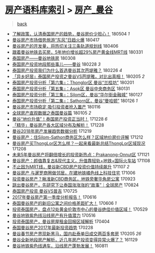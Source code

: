 [房产语料库索引](../../README.md)  > [房产_曼谷](房产_曼谷.md)
====
> [back](../README.md)

- [了解政策，认清泰国房产的趋势，曼谷房价少担心！](http://jkwz.applinzi.com/ittc/7099066797863207946.html#%E4%BA%86%E8%A7%A3%E6%94%BF%E7%AD%96%EF%BC%8C%E8%AE%A4%E6%B8%85%E6%B3%B0%E5%9B%BD%E6%88%BF%E4%BA%A7%E7%9A%84%E8%B6%8B%E5%8A%BF%EF%BC%8C%E6%9B%BC%E8%B0%B7%E6%88%BF%E4%BB%B7%E5%B0%91%E6%8B%85%E5%BF%83%EF%BC%81) 180504 *1* 
- [曼谷房产市场借势旅游“东风”日趋火爆](http://jkwz.applinzi.com/ittc/7092879433994339345.html#%E6%9B%BC%E8%B0%B7%E6%88%BF%E4%BA%A7%E5%B8%82%E5%9C%BA%E5%80%9F%E5%8A%BF%E6%97%85%E6%B8%B8%E2%80%9C%E4%B8%9C%E9%A3%8E%E2%80%9D%E6%97%A5%E8%B6%8B%E7%81%AB%E7%88%86) 180417  
- [曼谷房产的开发量，将热切关注三条轨道规划线](http://jkwz.applinzi.com/ittc/7088961781588558865.html#%E6%9B%BC%E8%B0%B7%E6%88%BF%E4%BA%A7%E7%9A%84%E5%BC%80%E5%8F%91%E9%87%8F%EF%BC%8C%E5%B0%86%E7%83%AD%E5%88%87%E5%85%B3%E6%B3%A8%E4%B8%89%E6%9D%A1%E8%BD%A8%E9%81%93%E8%A7%84%E5%88%92%E7%BA%BF) 180406  
- [跟着曼谷地铁去买房，5年地价增长超29%房产黄金线MRT线](http://jkwz.applinzi.com/ittc/7086599560522892305.html#%E8%B7%9F%E7%9D%80%E6%9B%BC%E8%B0%B7%E5%9C%B0%E9%93%81%E5%8E%BB%E4%B9%B0%E6%88%BF%EF%BC%8C5%E5%B9%B4%E5%9C%B0%E4%BB%B7%E5%A2%9E%E9%95%BF%E8%B6%8529%25%E6%88%BF%E4%BA%A7%E9%BB%84%E9%87%91%E7%BA%BFMRT%E7%BA%BF) 180331  
- [泰国房产——曼谷地铁房](http://jkwz.applinzi.com/ittc/7078081268883653649.html#%E6%B3%B0%E5%9B%BD%E6%88%BF%E4%BA%A7%E2%80%94%E2%80%94%E6%9B%BC%E8%B0%B7%E5%9C%B0%E9%93%81%E6%88%BF) 180308  
- [泰国房产投资地段那些事儿——曼谷](http://jkwz.applinzi.com/ittc/7075082198028125200.html#%E6%B3%B0%E5%9B%BD%E6%88%BF%E4%BA%A7%E6%8A%95%E8%B5%84%E5%9C%B0%E6%AE%B5%E9%82%A3%E4%BA%9B%E4%BA%8B%E5%84%BF%E2%80%94%E2%80%94%E6%9B%BC%E8%B0%B7) 180228 *3* 
- [泰国房产投资我们为什么首选曼谷其次芭堤雅？](http://jkwz.applinzi.com/ittc/7074325663698125831.html#%E6%B3%B0%E5%9B%BD%E6%88%BF%E4%BA%A7%E6%8A%95%E8%B5%84%E6%88%91%E4%BB%AC%E4%B8%BA%E4%BB%80%E4%B9%88%E9%A6%96%E9%80%89%E6%9B%BC%E8%B0%B7%E5%85%B6%E6%AC%A1%E8%8A%AD%E5%A0%A4%E9%9B%85%EF%BC%9F) 180226 *4* 
- [「异乡好居」泰国房产投资之曼谷VS芭提雅，对比出真相！](http://jkwz.applinzi.com/ittc/7066559659156964369.html#%E3%80%8C%E5%BC%82%E4%B9%A1%E5%A5%BD%E5%B1%85%E3%80%8D%E6%B3%B0%E5%9B%BD%E6%88%BF%E4%BA%A7%E6%8A%95%E8%B5%84%E4%B9%8B%E6%9B%BC%E8%B0%B7VS%E8%8A%AD%E6%8F%90%E9%9B%85%EF%BC%8C%E5%AF%B9%E6%AF%94%E5%87%BA%E7%9C%9F%E7%9B%B8%EF%BC%81) 180205 *2* 
- [泰国房产投资分析「第六集」：Thonglor区 曼谷“兰桂坊”](http://jkwz.applinzi.com/ittc/7065206039069066256.html#%E6%B3%B0%E5%9B%BD%E6%88%BF%E4%BA%A7%E6%8A%95%E8%B5%84%E5%88%86%E6%9E%90%E3%80%8C%E7%AC%AC%E5%85%AD%E9%9B%86%E3%80%8D%EF%BC%9AThonglor%E5%8C%BA+%E6%9B%BC%E8%B0%B7%E2%80%9C%E5%85%B0%E6%A1%82%E5%9D%8A%E2%80%9D) 180201  
- [泰国房产投资分析「第五集」：Asok区 曼谷中央商务区](http://jkwz.applinzi.com/ittc/7064524777501230096.html#%E6%B3%B0%E5%9B%BD%E6%88%BF%E4%BA%A7%E6%8A%95%E8%B5%84%E5%88%86%E6%9E%90%E3%80%8C%E7%AC%AC%E4%BA%94%E9%9B%86%E3%80%8D%EF%BC%9AAsok%E5%8C%BA+%E6%9B%BC%E8%B0%B7%E4%B8%AD%E5%A4%AE%E5%95%86%E5%8A%A1%E5%8C%BA) 180131  
- [泰国房产投资分析「第三集」：Silom区，曼谷“华尔街金融城”](http://jkwz.applinzi.com/ittc/7063031424938935303.html#%E6%B3%B0%E5%9B%BD%E6%88%BF%E4%BA%A7%E6%8A%95%E8%B5%84%E5%88%86%E6%9E%90%E3%80%8C%E7%AC%AC%E4%B8%89%E9%9B%86%E3%80%8D%EF%BC%9ASilom%E5%8C%BA%EF%BC%8C%E6%9B%BC%E8%B0%B7%E2%80%9C%E5%8D%8E%E5%B0%94%E8%A1%97%E9%87%91%E8%9E%8D%E5%9F%8E%E2%80%9D) 180127  
- [泰国房产投资分析「第二集」：Sathorn区，曼谷“曼哈顿”](http://jkwz.applinzi.com/ittc/7062644230906709002.html#%E6%B3%B0%E5%9B%BD%E6%88%BF%E4%BA%A7%E6%8A%95%E8%B5%84%E5%88%86%E6%9E%90%E3%80%8C%E7%AC%AC%E4%BA%8C%E9%9B%86%E3%80%8D%EF%BC%9ASathorn%E5%8C%BA%EF%BC%8C%E6%9B%BC%E8%B0%B7%E2%80%9C%E6%9B%BC%E5%93%88%E9%A1%BF%E2%80%9D) 180126 *1* 
- [曼谷房产市场稳定 吸引投资者抢入置产](http://jkwz.applinzi.com/ittc/7059138352450634769.html#%E6%9B%BC%E8%B0%B7%E6%88%BF%E4%BA%A7%E5%B8%82%E5%9C%BA%E7%A8%B3%E5%AE%9A+%E5%90%B8%E5%BC%95%E6%8A%95%E8%B5%84%E8%80%85%E6%8A%A2%E5%85%A5%E7%BD%AE%E4%BA%A7) 180116  
- [全球房产直观数据之泰国曼谷篇](http://jkwz.applinzi.com/ittc/7055043200471794704.html#%E5%85%A8%E7%90%83%E6%88%BF%E4%BA%A7%E7%9B%B4%E8%A7%82%E6%95%B0%E6%8D%AE%E4%B9%8B%E6%B3%B0%E5%9B%BD%E6%9B%BC%E8%B0%B7%E7%AF%87) 180105 *2* 
- [曼谷“地价升值”！泰国房产投资正当时！](http://jkwz.applinzi.com/ittc/7052232811006657553.html#%E6%9B%BC%E8%B0%B7%E2%80%9C%E5%9C%B0%E4%BB%B7%E5%8D%87%E5%80%BC%E2%80%9D%EF%BC%81%E6%B3%B0%E5%9B%BD%E6%88%BF%E4%BA%A7%E6%8A%95%E8%B5%84%E6%AD%A3%E5%BD%93%E6%97%B6%EF%BC%81) 171228 *6* 
- [「精华」曼谷房产各大区域分布及解析！](http://jkwz.applinzi.com/ittc/7052158032220259345.html#%E3%80%8C%E7%B2%BE%E5%8D%8E%E3%80%8D%E6%9B%BC%E8%B0%B7%E6%88%BF%E4%BA%A7%E5%90%84%E5%A4%A7%E5%8C%BA%E5%9F%9F%E5%88%86%E5%B8%83%E5%8F%8A%E8%A7%A3%E6%9E%90%EF%BC%81) 171228  
- [曼谷2018年房产发展趋势数据分析](http://jkwz.applinzi.com/ittc/7048784522294854673.html#%E6%9B%BC%E8%B0%B72018%E5%B9%B4%E6%88%BF%E4%BA%A7%E5%8F%91%E5%B1%95%E8%B6%8B%E5%8A%BF%E6%95%B0%E6%8D%AE%E5%88%86%E6%9E%90) 171219  
- [曼谷房产：住Silom-Sathon商务区怎么样？区域地价房价评解](http://jkwz.applinzi.com/ittc/7046260323772793872.html#%E6%9B%BC%E8%B0%B7%E6%88%BF%E4%BA%A7%EF%BC%9A%E4%BD%8FSilom-Sathon%E5%95%86%E5%8A%A1%E5%8C%BA%E6%80%8E%E4%B9%88%E6%A0%B7%EF%BC%9F%E5%8C%BA%E5%9F%9F%E5%9C%B0%E4%BB%B7%E6%88%BF%E4%BB%B7%E8%AF%84%E8%A7%A3) 171212  
- [曼谷房产买ThongLor区怎么样？一起来看最新总结ThongLor区域现况](http://jkwz.applinzi.com/ittc/7044772543838290960.html#%E6%9B%BC%E8%B0%B7%E6%88%BF%E4%BA%A7%E4%B9%B0ThongLor%E5%8C%BA%E6%80%8E%E4%B9%88%E6%A0%B7%EF%BC%9F%E4%B8%80%E8%B5%B7%E6%9D%A5%E7%9C%8B%E6%9C%80%E6%96%B0%E6%80%BB%E7%BB%93ThongLor%E5%8C%BA%E5%9F%9F%E7%8E%B0%E5%86%B5) 171208  
- [未来5年曼谷房产将翻倍增长的投资新热点：Prakanong-Onnut区](http://jkwz.applinzi.com/ittc/7038540661832287249.html#%E6%9C%AA%E6%9D%A55%E5%B9%B4%E6%9B%BC%E8%B0%B7%E6%88%BF%E4%BA%A7%E5%B0%86%E7%BF%BB%E5%80%8D%E5%A2%9E%E9%95%BF%E7%9A%84%E6%8A%95%E8%B5%84%E6%96%B0%E7%83%AD%E7%82%B9%EF%BC%9APrakanong-Onnut%E5%8C%BA) 171121  
- [曼谷房产：颜值靠复古&amp;现代主义，升值靠轻轨+地铁+国际火车站](http://jkwz.applinzi.com/ittc/7033709626464404497.html#%E6%9B%BC%E8%B0%B7%E6%88%BF%E4%BA%A7%EF%BC%9A%E9%A2%9C%E5%80%BC%E9%9D%A0%E5%A4%8D%E5%8F%A4%26amp%3B%E7%8E%B0%E4%BB%A3%E4%B8%BB%E4%B9%89%EF%BC%8C%E5%8D%87%E5%80%BC%E9%9D%A0%E8%BD%BB%E8%BD%A8%2B%E5%9C%B0%E9%93%81%2B%E5%9B%BD%E9%99%85%E7%81%AB%E8%BD%A6%E7%AB%99) 171108  
- [不止因为MRT线，曼谷新CBD房产投资价值持续飙升](http://jkwz.applinzi.com/ittc/7033143932219819025.html#%E4%B8%8D%E6%AD%A2%E5%9B%A0%E4%B8%BAMRT%E7%BA%BF%EF%BC%8C%E6%9B%BC%E8%B0%B7%E6%96%B0CBD%E6%88%BF%E4%BA%A7%E6%8A%95%E8%B5%84%E4%BB%B7%E5%80%BC%E6%8C%81%E7%BB%AD%E9%A3%99%E5%8D%87) 171107 *2* 
- [曼谷房产 与暹罗商圈做邻居，在建地铁橘色线上科技住宅](http://jkwz.applinzi.com/ittc/7021465257153922064.html#%E6%9B%BC%E8%B0%B7%E6%88%BF%E4%BA%A7+%E4%B8%8E%E6%9A%B9%E7%BD%97%E5%95%86%E5%9C%88%E5%81%9A%E9%82%BB%E5%B1%85%EF%BC%8C%E5%9C%A8%E5%BB%BA%E5%9C%B0%E9%93%81%E6%A9%98%E8%89%B2%E7%BA%BF%E4%B8%8A%E7%A7%91%E6%8A%80%E4%BD%8F%E5%AE%85) 171006  
- [投资曼谷房产？瞅准新CBD商务区，地铁旁奢华角房公寓](http://jkwz.applinzi.com/ittc/7016631249966466064.html#%E6%8A%95%E8%B5%84%E6%9B%BC%E8%B0%B7%E6%88%BF%E4%BA%A7%EF%BC%9F%E7%9E%85%E5%87%86%E6%96%B0CBD%E5%95%86%E5%8A%A1%E5%8C%BA%EF%BC%8C%E5%9C%B0%E9%93%81%E6%97%81%E5%A5%A2%E5%8D%8E%E8%A7%92%E6%88%BF%E5%85%AC%E5%AF%93) 170923  
- [跳出曼谷房产，先研究下让泰国涨涨涨的“故事”｜全球房产](http://jkwz.applinzi.com/ittc/7005334059449058321.html#%E8%B7%B3%E5%87%BA%E6%9B%BC%E8%B0%B7%E6%88%BF%E4%BA%A7%EF%BC%8C%E5%85%88%E7%A0%94%E7%A9%B6%E4%B8%8B%E8%AE%A9%E6%B3%B0%E5%9B%BD%E6%B6%A8%E6%B6%A8%E6%B6%A8%E7%9A%84%E2%80%9C%E6%95%85%E4%BA%8B%E2%80%9D%EF%BD%9C%E5%85%A8%E7%90%83%E6%88%BF%E4%BA%A7) 170824  
- [泰国房产投资 曼谷VS普吉](http://jkwz.applinzi.com/ittc/6994265315826205713.html#%E6%B3%B0%E5%9B%BD%E6%88%BF%E4%BA%A7%E6%8A%95%E8%B5%84+%E6%9B%BC%E8%B0%B7VS%E6%99%AE%E5%90%89) 170725  
- [2017年曼谷房产第一季度分析报告！](http://jkwz.applinzi.com/ittc/6979896271941665796.html#2017%E5%B9%B4%E6%9B%BC%E8%B0%B7%E6%88%BF%E4%BA%A7%E7%AC%AC%E4%B8%80%E5%AD%A3%E5%BA%A6%E5%88%86%E6%9E%90%E6%8A%A5%E5%91%8A%EF%BC%81) 170616  
- [泰国曼谷房产的新旧公寓之间价格差距扩大！](http://jkwz.applinzi.com/ittc/6976125049638487044.html#%E6%B3%B0%E5%9B%BD%E6%9B%BC%E8%B0%B7%E6%88%BF%E4%BA%A7%E7%9A%84%E6%96%B0%E6%97%A7%E5%85%AC%E5%AF%93%E4%B9%8B%E9%97%B4%E4%BB%B7%E6%A0%BC%E5%B7%AE%E8%B7%9D%E6%89%A9%E5%A4%A7%EF%BC%81) 170606 *1* 
- [投资泰国房产，盘点12处黄金伦敦市中心的曼谷绝佳价值区域！](http://jkwz.applinzi.com/ittc/6973152892222440453.html#%E6%8A%95%E8%B5%84%E6%B3%B0%E5%9B%BD%E6%88%BF%E4%BA%A7%EF%BC%8C%E7%9B%98%E7%82%B912%E5%A4%84%E9%BB%84%E9%87%91%E4%BC%A6%E6%95%A6%E5%B8%82%E4%B8%AD%E5%BF%83%E7%9A%84%E6%9B%BC%E8%B0%B7%E7%BB%9D%E4%BD%B3%E4%BB%B7%E5%80%BC%E5%8C%BA%E5%9F%9F%EF%BC%81) 170529  
- [曼谷地铁紫色线沿线房产有升值潜力](http://jkwz.applinzi.com/ittc/6967944372254409733.html#%E6%9B%BC%E8%B0%B7%E5%9C%B0%E9%93%81%E7%B4%AB%E8%89%B2%E7%BA%BF%E6%B2%BF%E7%BA%BF%E6%88%BF%E4%BA%A7%E6%9C%89%E5%8D%87%E5%80%BC%E6%BD%9C%E5%8A%9B) 170516  
- [投资泰国房产，曼谷房屋租金回报区域解析](http://jkwz.applinzi.com/ittc/6952627802611385349.html#%E6%8A%95%E8%B5%84%E6%B3%B0%E5%9B%BD%E6%88%BF%E4%BA%A7%EF%BC%8C%E6%9B%BC%E8%B0%B7%E6%88%BF%E5%B1%8B%E7%A7%9F%E9%87%91%E5%9B%9E%E6%8A%A5%E5%8C%BA%E5%9F%9F%E8%A7%A3%E6%9E%90) 170404  
- [泰国曼谷房产2017年最新投资趋势](http://jkwz.applinzi.com/ittc/6939684606235378692.html#%E6%B3%B0%E5%9B%BD%E6%9B%BC%E8%B0%B7%E6%88%BF%E4%BA%A72017%E5%B9%B4%E6%9C%80%E6%96%B0%E6%8A%95%E8%B5%84%E8%B6%8B%E5%8A%BF) 170228  
- [曼谷春节房产界现新黑马，国内赴泰单日成交两百多套房](http://jkwz.applinzi.com/ittc/6931235452047852548.html#%E6%9B%BC%E8%B0%B7%E6%98%A5%E8%8A%82%E6%88%BF%E4%BA%A7%E7%95%8C%E7%8E%B0%E6%96%B0%E9%BB%91%E9%A9%AC%EF%BC%8C%E5%9B%BD%E5%86%85%E8%B5%B4%E6%B3%B0%E5%8D%95%E6%97%A5%E6%88%90%E4%BA%A4%E4%B8%A4%E7%99%BE%E5%A4%9A%E5%A5%97%E6%88%BF) 170205 *26* 
- [曼谷全新地段房产解析，近几年房产投资变得异常火爆了？](http://jkwz.applinzi.com/ittc/6906069297121461252.html#%E6%9B%BC%E8%B0%B7%E5%85%A8%E6%96%B0%E5%9C%B0%E6%AE%B5%E6%88%BF%E4%BA%A7%E8%A7%A3%E6%9E%90%EF%BC%8C%E8%BF%91%E5%87%A0%E5%B9%B4%E6%88%BF%E4%BA%A7%E6%8A%95%E8%B5%84%E5%8F%98%E5%BE%97%E5%BC%82%E5%B8%B8%E7%81%AB%E7%88%86%E4%BA%86%EF%BC%9F) 161129  
- [曼谷地铁紫色线通车，沿线房产蓬勃发展！](http://jkwz.applinzi.com/ittc/6865169797121311749.html#%E6%9B%BC%E8%B0%B7%E5%9C%B0%E9%93%81%E7%B4%AB%E8%89%B2%E7%BA%BF%E9%80%9A%E8%BD%A6%EF%BC%8C%E6%B2%BF%E7%BA%BF%E6%88%BF%E4%BA%A7%E8%93%AC%E5%8B%83%E5%8F%91%E5%B1%95%EF%BC%81) 160811  
